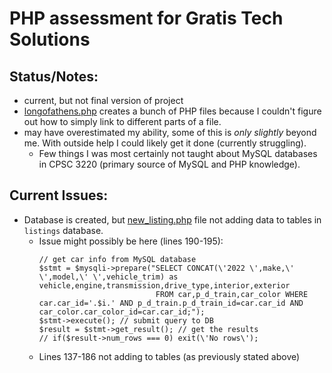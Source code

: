 # PHP assessment for Gratis Tech Solutions
## Status/Notes:
- current, but not final version of project
- [longofathens.php](https://github.com/the-wt-ahmadi/php-assessment-gratis-tech/blob/main/longofathens.php) creates a bunch of PHP files because I couldn't figure out how to simply link to different parts of a file.
- may have overestimated my ability, some of this is *only slightly* beyond me. With outside help I could likely get it done (currently struggling).
  - Few things I was most certainly not taught about MySQL databases in CPSC 3220 (primary source of MySQL and PHP knowledge).
## Current Issues:
- Database is created, but [new_listing.php](https://github.com/the-wt-ahmadi/php-assessment-gratis-tech/blob/main/new_listing.php) file not adding data to tables in `listings` database.
  - Issue might possibly be here (lines 190-195):
    ```
    // get car info from MySQL database
    $stmt = $mysqli->prepare("SELECT CONCAT(\'2022 \',make,\' \',model,\' \',vehicle_trim) as vehicle,engine,transmission,drive_type,interior,exterior
                              FROM car,p_d_train,car_color WHERE car.car_id='.$i.' AND p_d_train.p_d_train_id=car.car_id AND car_color.car_color_id=car.car_id;");
    $stmt->execute(); // submit query to DB
    $result = $stmt->get_result(); // get the results
    // if($result->num_rows === 0) exit(\'No rows\');
    ```
  - Lines 137-186 not adding to tables (as previously stated above)
